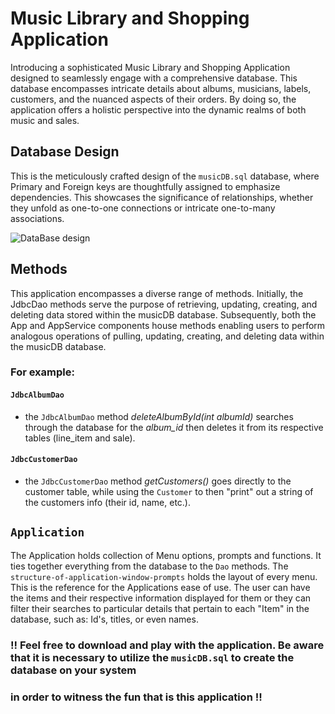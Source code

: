 # Music Library and Shopping Application

Introducing a sophisticated Music Library and Shopping Application designed to seamlessly engage with a comprehensive 
database. This database encompasses intricate details about albums, musicians, labels, customers, and the nuanced 
aspects of their orders. By doing so, the application offers a holistic perspective into the dynamic realms of both 
music and sales.

## Database Design


This is the meticulously crafted design of the `musicDB.sql` database, where Primary and Foreign keys are thoughtfully 
assigned to emphasize dependencies. This showcases the significance of relationships, whether they unfold as one-to-one 
connections or intricate one-to-many associations.

![DataBase design](/Users/jacknichols/Desktop/database-design.png)

## Methods 

This application encompasses a diverse range of methods. Initially, the JdbcDao methods serve the purpose of retrieving, 
updating, creating, and deleting data stored within the musicDB database. Subsequently, both the App and AppService 
components house methods enabling users to perform analogous operations of pulling, updating, creating, and deleting 
data within the musicDB database.

### For example: 

#### `JdbcAlbumDao`
* the `JdbcAlbumDao` method _deleteAlbumById(int albumId)_ searches through the database for the _album_id_
then deletes it from its respective tables (line_item and sale).

#### `JdbcCustomerDao`
* the `JdbcCustomerDao` method _getCustomers()_ goes directly to the customer table, while using the `Customer` to then
"print" out a string of the customers info (their id, name, etc.).


## `Application`

The Application holds collection of Menu options, prompts and functions. It ties together everything from the database to the `Dao` methods. 
The `structure-of-application-window-prompts` holds the layout of every menu. This is the reference for the Applications ease of use.
The user can have the items and their respective information displayed for them or they can filter their searches to particular details that pertain
to each "Item" in the database, such as: Id's, titles, or even names.

### !! Feel free to download and play with the application. Be aware that it is necessary to utilize the `musicDB.sql` to create the database on your system 
### in order to witness the fun that is this application !!